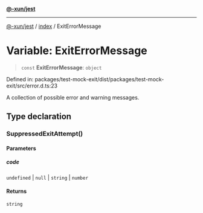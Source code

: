 [**@-xun/jest**](../../README.md)

***

[@-xun/jest](../../README.md) / [index](../README.md) / ExitErrorMessage

# Variable: ExitErrorMessage

> `const` **ExitErrorMessage**: `object`

Defined in: packages/test-mock-exit/dist/packages/test-mock-exit/src/error.d.ts:23

A collection of possible error and warning messages.

## Type declaration

### SuppressedExitAttempt()

#### Parameters

##### code

`undefined` | `null` | `string` | `number`

#### Returns

`string`
